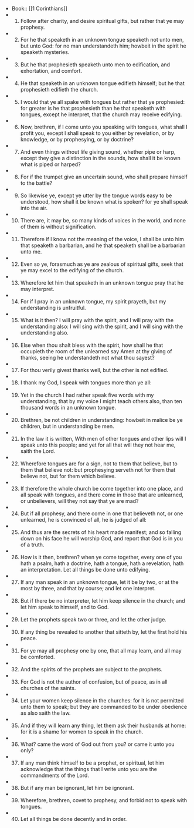 - Book:: [[1 Corinthians]]
- 1. Follow after charity, and desire spiritual gifts, but rather that ye may prophesy.
- 2. For he that speaketh in an unknown tongue speaketh not unto men, but unto God: for no man understandeth him; howbeit in the spirit he speaketh mysteries.
- 3. But he that prophesieth speaketh unto men to edification, and exhortation, and comfort.
- 4. He that speaketh in an unknown tongue edifieth himself; but he that prophesieth edifieth the church.
- 5. I would that ye all spake with tongues but rather that ye prophesied: for greater is he that prophesieth than he that speaketh with tongues, except he interpret, that the church may receive edifying.
- 6. Now, brethren, if I come unto you speaking with tongues, what shall I profit you, except I shall speak to you either by revelation, or by knowledge, or by prophesying, or by doctrine?
- 7. And even things without life giving sound, whether pipe or harp, except they give a distinction in the sounds, how shall it be known what is piped or harped?
- 8. For if the trumpet give an uncertain sound, who shall prepare himself to the battle?
- 9. So likewise ye, except ye utter by the tongue words easy to be understood, how shall it be known what is spoken? for ye shall speak into the air.
- 10. There are, it may be, so many kinds of voices in the world, and none of them is without signification.
- 11. Therefore if I know not the meaning of the voice, I shall be unto him that speaketh a barbarian, and he that speaketh shall be a barbarian unto me.
- 12. Even so ye, forasmuch as ye are zealous of spiritual gifts, seek that ye may excel to the edifying of the church.
- 13. Wherefore let him that speaketh in an unknown tongue pray that he may interpret.
- 14. For if I pray in an unknown tongue, my spirit prayeth, but my understanding is unfruitful.
- 15. What is it then? I will pray with the spirit, and I will pray with the understanding also: I will sing with the spirit, and I will sing with the understanding also.
- 16. Else when thou shalt bless with the spirit, how shall he that occupieth the room of the unlearned say Amen at thy giving of thanks, seeing he understandeth not what thou sayest?
- 17. For thou verily givest thanks well, but the other is not edified.
- 18. I thank my God, I speak with tongues more than ye all:
- 19. Yet in the church I had rather speak five words with my understanding, that by my voice I might teach others also, than ten thousand words in an unknown tongue.
- 20. Brethren, be not children in understanding: howbeit in malice be ye children, but in understanding be men.
- 21. In the law it is written, With men of other tongues and other lips will I speak unto this people; and yet for all that will they not hear me, saith the Lord.
- 22. Wherefore tongues are for a sign, not to them that believe, but to them that believe not: but prophesying serveth not for them that believe not, but for them which believe.
- 23. If therefore the whole church be come together into one place, and all speak with tongues, and there come in those that are unlearned, or unbelievers, will they not say that ye are mad?
- 24. But if all prophesy, and there come in one that believeth not, or one unlearned, he is convinced of all, he is judged of all:
- 25. And thus are the secrets of his heart made manifest; and so falling down on his face he will worship God, and report that God is in you of a truth.
- 26. How is it then, brethren? when ye come together, every one of you hath a psalm, hath a doctrine, hath a tongue, hath a revelation, hath an interpretation. Let all things be done unto edifying.
- 27. If any man speak in an unknown tongue, let it be by two, or at the most by three, and that by course; and let one interpret.
- 28. But if there be no interpreter, let him keep silence in the church; and let him speak to himself, and to God.
- 29. Let the prophets speak two or three, and let the other judge.
- 30. If any thing be revealed to another that sitteth by, let the first hold his peace.
- 31. For ye may all prophesy one by one, that all may learn, and all may be comforted.
- 32. And the spirits of the prophets are subject to the prophets.
- 33. For God is not the author of confusion, but of peace, as in all churches of the saints.
- 34. Let your women keep silence in the churches: for it is not permitted unto them to speak; but they are commanded to be under obedience as also saith the law.
- 35. And if they will learn any thing, let them ask their husbands at home: for it is a shame for women to speak in the church.
- 36. What? came the word of God out from you? or came it unto you only?
- 37. If any man think himself to be a prophet, or spiritual, let him acknowledge that the things that I write unto you are the commandments of the Lord.
- 38. But if any man be ignorant, let him be ignorant.
- 39. Wherefore, brethren, covet to prophesy, and forbid not to speak with tongues.
- 40. Let all things be done decently and in order.
